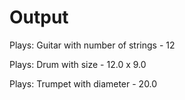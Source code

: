 # Output

Plays: Guitar with number of strings - 12

Plays: Drum with size - 12.0 x 9.0

Plays: Trumpet with diameter - 20.0
